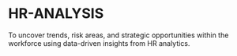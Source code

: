 # HR-ANALYSIS
To uncover trends, risk areas, and strategic opportunities within the workforce using data-driven insights from HR analytics.
